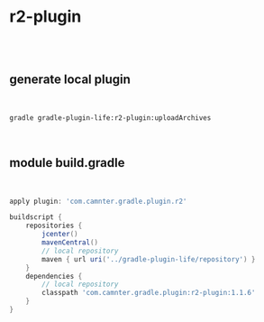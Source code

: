 # r2-plugin

<br>
<br>

## generate local plugin
 
<br>
    
```shell
gradle gradle-plugin-life:r2-plugin:uploadArchives 
```

<br>

## module build.gradle
 
<br>
    
```gradle
apply plugin: 'com.camnter.gradle.plugin.r2'

buildscript {
    repositories {
        jcenter()
        mavenCentral()
        // local repository
        maven { url uri('../gradle-plugin-life/repository') }
    }
    dependencies {
        // local repository
        classpath 'com.camnter.gradle.plugin:r2-plugin:1.1.6'
    }
}
```

<br>
